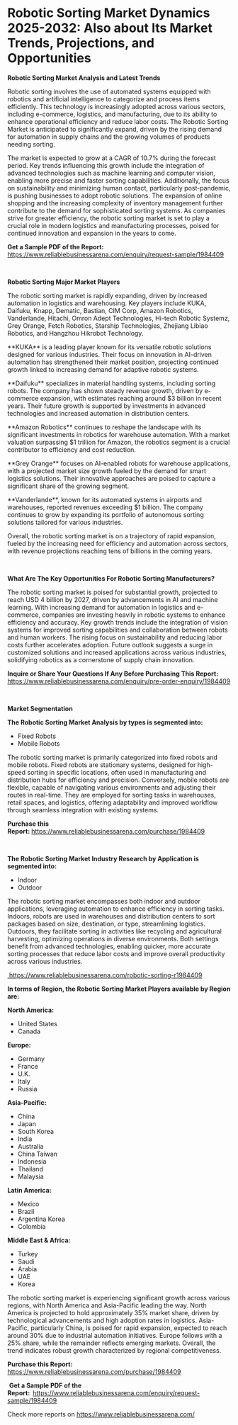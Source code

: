 <p><h1>Robotic Sorting Market Dynamics 2025-2032: Also about Its Market Trends, Projections, and Opportunities</h1></p><p><strong>Robotic Sorting Market Analysis and Latest Trends</strong></p>
<p><p>Robotic sorting involves the use of automated systems equipped with robotics and artificial intelligence to categorize and process items efficiently. This technology is increasingly adopted across various sectors, including e-commerce, logistics, and manufacturing, due to its ability to enhance operational efficiency and reduce labor costs. The Robotic Sorting Market is anticipated to significantly expand, driven by the rising demand for automation in supply chains and the growing volumes of products needing sorting.</p><p>The market is expected to grow at a CAGR of 10.7% during the forecast period. Key trends influencing this growth include the integration of advanced technologies such as machine learning and computer vision, enabling more precise and faster sorting capabilities. Additionally, the focus on sustainability and minimizing human contact, particularly post-pandemic, is pushing businesses to adopt robotic solutions. The expansion of online shopping and the increasing complexity of inventory management further contribute to the demand for sophisticated sorting systems. As companies strive for greater efficiency, the robotic sorting market is set to play a crucial role in modern logistics and manufacturing processes, poised for continued innovation and expansion in the years to come.</p></p>
<p><strong>Get a Sample PDF of the Report:&nbsp;</strong> <a href="https://www.reliablebusinessarena.com/enquiry/request-sample/1984409?utm_campaign=2315&utm_medium=2&utm_source=Github&utm_content=ia&utm_term=20022025&utm_id=robotic-sorting">https://www.reliablebusinessarena.com/enquiry/request-sample/1984409</a></p>
<p>&nbsp;</p>
<p><strong>Robotic Sorting Major Market Players</strong></p>
<p><p>The robotic sorting market is rapidly expanding, driven by increased automation in logistics and warehousing. Key players include KUKA, Daifuku, Knapp, Dematic, Bastian, CIM Corp, Amazon Robotics, Vanderlande, Hitachi, Omron Adept Technologies, Hi-tech Robotic Systemz, Grey Orange, Fetch Robotics, Starship Technologies, Zhejiang Libiao Robotics, and Hangzhou Hikrobot Technology.</p><p>**KUKA** is a leading player known for its versatile robotic solutions designed for various industries. Their focus on innovation in AI-driven automation has strengthened their market position, projecting continued growth linked to increasing demand for adaptive robotic systems.</p><p>**Daifuku** specializes in material handling systems, including sorting robots. The company has shown steady revenue growth, driven by e-commerce expansion, with estimates reaching around $3 billion in recent years. Their future growth is supported by investments in advanced technologies and increased automation in distribution centers.</p><p>**Amazon Robotics** continues to reshape the landscape with its significant investments in robotics for warehouse automation. With a market valuation surpassing $1 trillion for Amazon, the robotics segment is a crucial contributor to efficiency and cost reduction.</p><p>**Grey Orange** focuses on AI-enabled robots for warehouse applications, with a projected market size growth fueled by the demand for smart logistics solutions. Their innovative approaches are poised to capture a significant share of the growing segment.</p><p>**Vanderlande**, known for its automated systems in airports and warehouses, reported revenues exceeding $1 billion. The company continues to grow by expanding its portfolio of autonomous sorting solutions tailored for various industries.</p><p>Overall, the robotic sorting market is on a trajectory of rapid expansion, fueled by the increasing need for efficiency and automation across sectors, with revenue projections reaching tens of billions in the coming years.</p></p>
<p>&nbsp;</p>
<p><strong>What Are The Key Opportunities For Robotic Sorting Manufacturers?</strong></p>
<p><p>The robotic sorting market is poised for substantial growth, projected to reach USD 4 billion by 2027, driven by advancements in AI and machine learning. With increasing demand for automation in logistics and e-commerce, companies are investing heavily in robotic systems to enhance efficiency and accuracy. Key growth trends include the integration of vision systems for improved sorting capabilities and collaboration between robots and human workers. The rising focus on sustainability and reducing labor costs further accelerates adoption. Future outlook suggests a surge in customized solutions and increased applications across various industries, solidifying robotics as a cornerstone of supply chain innovation.</p></p>
<p><strong>Inquire or Share Your Questions If Any Before Purchasing This Report:</strong> <a href="https://www.reliablebusinessarena.com/enquiry/pre-order-enquiry/1984409?utm_campaign=2315&utm_medium=2&utm_source=Github&utm_content=ia&utm_term=20022025&utm_id=robotic-sorting">https://www.reliablebusinessarena.com/enquiry/pre-order-enquiry/1984409</a></p>
<p>&nbsp;</p>
<p><strong>Market Segmentation</strong></p>
<p><strong>The Robotic Sorting Market Analysis by types is segmented into:</strong></p>
<p><ul><li>Fixed Robots</li><li>Mobile Robots</li></ul></p>
<p><p>The robotic sorting market is primarily categorized into fixed robots and mobile robots. Fixed robots are stationary systems, designed for high-speed sorting in specific locations, often used in manufacturing and distribution hubs for efficiency and precision. Conversely, mobile robots are flexible, capable of navigating various environments and adjusting their routes in real-time. They are employed for sorting tasks in warehouses, retail spaces, and logistics, offering adaptability and improved workflow through seamless integration with existing systems.</p></p>
<p><strong>Purchase this Report:&nbsp;</strong><a href="https://www.reliablebusinessarena.com/purchase/1984409?utm_campaign=2315&utm_medium=2&utm_source=Github&utm_content=ia&utm_term=20022025&utm_id=robotic-sorting">https://www.reliablebusinessarena.com/purchase/1984409</a></p>
<p>&nbsp;</p>
<p><strong>The Robotic Sorting Market Industry Research by Application is segmented into:</strong></p>
<p><ul><li>Indoor</li><li>Outdoor</li></ul></p>
<p><p>The robotic sorting market encompasses both indoor and outdoor applications, leveraging automation to enhance efficiency in sorting tasks. Indoors, robots are used in warehouses and distribution centers to sort packages based on size, destination, or type, streamlining logistics. Outdoors, they facilitate sorting in activities like recycling and agricultural harvesting, optimizing operations in diverse environments. Both settings benefit from advanced technologies, enabling quicker, more accurate sorting processes that reduce labor costs and improve overall productivity across various industries.</p></p>
<p><a href="https://www.reliablebusinessarena.com/robotic-sorting-r1984409?utm_campaign=2315&utm_medium=2&utm_source=Github&utm_content=ia&utm_term=20022025&utm_id=robotic-sorting">&nbsp;https://www.reliablebusinessarena.com/robotic-sorting-r1984409</a></p>
<p><strong>In terms of Region, the Robotic Sorting Market Players available by Region are:</strong></p>
<p>
    <p> <strong> North America: </strong>
        <ul>
            <li>United States</li>
            <li>Canada</li>
        </ul>
        </p> 
    <p> <strong> Europe: </strong>
        <ul>
            <li>Germany</li>
            <li>France</li>
            <li>U.K.</li>
            <li>Italy</li>
            <li>Russia</li>
        </ul>
        </p> 
    <p> <strong> Asia-Pacific: </strong>
        <ul>
            <li>China</li>
            <li>Japan</li>
            <li>South Korea</li>
            <li>India</li>
            <li>Australia</li>
            <li>China Taiwan</li>
            <li>Indonesia</li>
            <li>Thailand</li>
            <li>Malaysia</li>
        </ul>
        </p> 
    <p> <strong> Latin America: </strong>
        <ul>
            <li>Mexico</li>
            <li>Brazil</li>
            <li>Argentina Korea</li>
            <li>Colombia</li>
        </ul>
        </p> 
    <p> <strong> Middle East & Africa: </strong>
        <ul>
            <li>Turkey</li>
            <li>Saudi</li>
            <li>Arabia</li>
            <li>UAE</li>
            <li>Korea</li>
        </ul>
    </p>
    </p>
<p><p>The robotic sorting market is experiencing significant growth across various regions, with North America and Asia-Pacific leading the way. North America is projected to hold approximately 35% market share, driven by technological advancements and high adoption rates in logistics. Asia-Pacific, particularly China, is poised for rapid expansion, expected to reach around 30% due to industrial automation initiatives. Europe follows with a 25% share, while the remainder reflects emerging markets. Overall, the trend indicates robust growth characterized by regional competitiveness.</p></p>
<p><strong>Purchase this Report: </strong><a href="https://www.reliablebusinessarena.com/purchase/1984409?utm_campaign=2315&utm_medium=2&utm_source=Github&utm_content=ia&utm_term=20022025&utm_id=robotic-sorting">https://www.reliablebusinessarena.com/purchase/1984409</a></p>
<p>&nbsp;<strong>Get a Sample PDF of the Report:&nbsp;&nbsp;</strong><a href="https://www.reliablebusinessarena.com/enquiry/request-sample/1984409?utm_campaign=2315&utm_medium=2&utm_source=Github&utm_content=ia&utm_term=20022025&utm_id=robotic-sorting">https://www.reliablebusinessarena.com/enquiry/request-sample/1984409</a></p>
<p><strong></strong></p>
<p>Check more reports on <a href="https://www.reliablebusinessarena.com/?utm_campaign=2315&utm_medium=2&utm_source=Github&utm_content=ia&utm_term=20022025&utm_id=robotic-sorting">https://www.reliablebusinessarena.com/</a></p>
